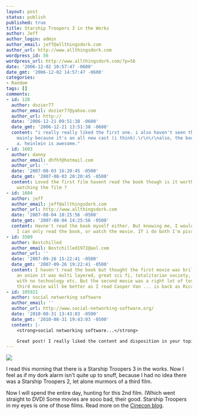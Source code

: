 ```yaml
---
layout: post
status: publish
published: true
title: Starship Troopers 3 in the Works
author: Jeff
author_login: admin
author_email: jeff@allthingsdork.com
author_url: http://www.allthingsdork.com
wordpress_id: 56
wordpress_url: http://www.allthingsdork.com/?p=56
date: '2006-12-02 10:57:47 -0600'
date_gmt: '2006-12-02 14:57:47 -0600'
categories:
- Random
tags: []
comments:
- id: 120
  author: dozier77
  author_email: dozier77@yahoo.com
  author_url: http://
  date: '2006-12-21 09:51:38 -0600'
  date_gmt: '2006-12-21 13:51:38 -0600'
  content: "i really really liked the first one. i also haven't seen the second one,
    mainly because it's an all new cast (i think).\r\n\r\nalso, the book by robert
    a. heinlein is awesome."
- id: 1603
  author: danny
  author_email: dhfhf@hotmail.com
  author_url: ''
  date: '2007-08-03 16:20:45 -0500'
  date_gmt: '2007-08-03 20:20:45 -0500'
  content: Loved the first film havent read the book though is it worth reading after
    watching the film ?
- id: 1604
  author: jeff
  author_email: jeff@allthingsdork.com
  author_url: http://www.allthingsdork.com
  date: '2007-08-04 10:25:56 -0500'
  date_gmt: '2007-08-04 14:25:56 -0500'
  content: Havne't read the book myself either. But knowing me, I wouldn't like it.
    I can only read the book, or watch the movie. If i do both I'm pissed off at one.
- id: 3509
  author: Bestchilled
  author_email: Bestchilled1972@aol.com
  author_url: ''
  date: '2007-09-26 15:22:41 -0500'
  date_gmt: '2007-09-26 19:22:41 -0500'
  content: I haven't read the book but thought the first movie was brilliant, like
    an onion it was multi layered, great sci fi, totalitarian society, a deadly enemy
    with no technology etc. But the second movie was a right lot of tosh. Hope the
    third movie will be better as I read Casper Van ... is back as Ricco
- id: 105921
  author: social networking software
  author_email: ''
  author_url: http://www.social-networking-software.org/
  date: '2010-08-31 13:43:03 -0500'
  date_gmt: '2010-08-31 19:43:03 -0500'
  content: |-
    <strong>social networking software...</strong>

    Great post! I really liked the content and disposition in your topic!...
---
```

<p><img align="middle" src="http://www.allthingsdork.com/images/troopers.jpg" /></p>
<p>I read this morning that there is a Starship Troopers 3 in the works. Now I feel as if my dork alarm isn't quite up to snuff, because I had no idea there was a Starship Troopers 2, let alone murmors of a third film.</p>
<p>Now I will spend the entire day, hunting for this 2nd film. (Which went straight to DVD) Some movies are sooo bad, their good. Starship Troopers in my eyes is one of those films. Read more on the <a href="http://www.cinecon.com/news.php?sid=224">Cinecon blog</a>.</p>
